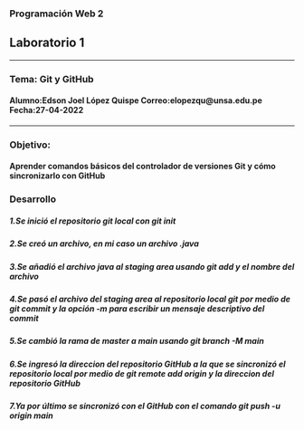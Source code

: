 <h3 aligh="center">Programación Web 2</h3>
<h2 aligh="center"><strong>Laboratorio 1</strong></h2>
<hr>
<h3><strong>Tema: </strong>Git y GitHub</h3>
<h4><strong>Alumno:</strong>Edson Joel López Quispe <strong>Correo:</strong>elopezqu@unsa.edu.pe <strong>Fecha:</strong>27-04-2022</h4>
<hr>
<h3>Objetivo:</h3>
<h4>Aprender comandos básicos del controlador de versiones Git y cómo sincronizarlo con GitHub</h4>
<h3>Desarrollo</h3>
<h5>1.Se inició el repositorio git local con <strong><em>git init</em></strong><h5>
<h5>2.Se creó un archivo, en mi caso un archivo .java<h5>
<h5>3.Se añadió el archivo java al staging area usando <strong><em>git add</em></strong> y el nombre del archivo<h5>
<h5>4.Se pasó el archivo del staging area al repositorio local git por medio de <strong><em>git commit</em></strong> y la opción -m para escribir un mensaje descriptivo del commit<h5>
<h5>5.Se cambió la rama de master a main usando <strong><em>git branch -M main</em></strong><h5>
<h5>6.Se ingresó la direccion del repositorio GitHub a la que se sincronizó el repositorio local por medio de <strong><em>git remote add origin y la direccion del repositorio GitHub</em></strong><h5>
<h5>7.Ya por último se sincronizó con el GitHub con el comando <strong><em>git push -u origin main</em></strong><h5>

